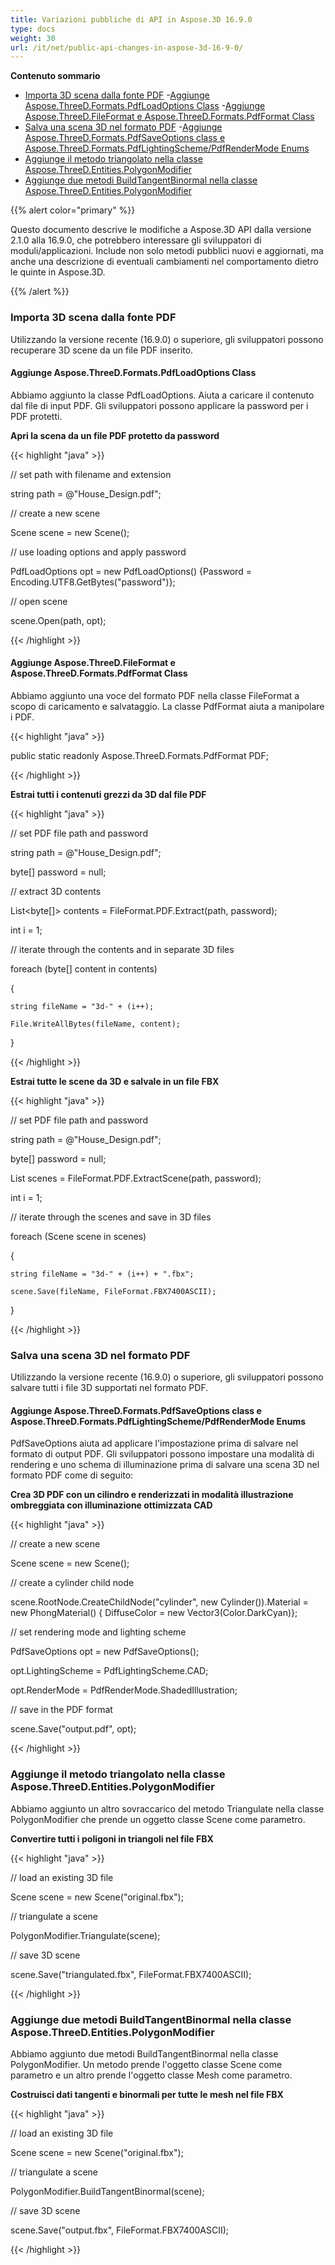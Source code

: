 ```yaml
---
title: Variazioni pubbliche di API in Aspose.3D 16.9.0
type: docs
weight: 30
url: /it/net/public-api-changes-in-aspose-3d-16-9-0/
---
```

**Contenuto sommario**

- [Importa 3D scena dalla fonte PDF](#PublicAPIChangesinAspose.3D16.9.0-Import3DScenefromtheSourcePDF) 
-[Aggiunge Aspose.ThreeD.Formats.PdfLoadOptions Class](#PublicAPIChangesinAspose.3D16.9.0-AddsAspose.ThreeD.Formats.PdfLoadOptionsClass)
-[Aggiunge Aspose.ThreeD.FileFormat e Aspose.ThreeD.Formats.PdfFormat Class](#PublicAPIChangesinAspose.3D16.9.0-AddsAspose.ThreeD.FileFormatandAspose.ThreeD.Formats.PdfFormatClass)
- [Salva una scena 3D nel formato PDF](#PublicAPIChangesinAspose.3D16.9.0-Savea3DSceneinthePDFFormat) 
-[Aggiunge Aspose.ThreeD.Formats.PdfSaveOptions class e Aspose.ThreeD.Formats.PdfLightingScheme/PdfRenderMode Enums](#PublicAPIChangesinAspose.3D16.9.0-AddsAspose.ThreeD.Formats.PdfSaveOptionsclassandAspose.ThreeD.Formats.PdfLightingScheme/PdfRenderModeEnums)
- [Aggiunge il metodo triangolato nella classe Aspose.ThreeD.Entities.PolygonModifier](#PublicAPIChangesinAspose.3D16.9.0-AddsTriangulateMethodintheAspose.ThreeD.Entities.PolygonModifierClass)
- [Aggiunge due metodi BuildTangentBinormal nella classe Aspose.ThreeD.Entities.PolygonModifier](#PublicAPIChangesinAspose.3D16.9.0-AddstwoBuildTangentBinormalMethodsintheAspose.ThreeD.Entities.PolygonModifierClass)

{{% alert color="primary" %}} 

Questo documento descrive le modifiche a Aspose.3D API dalla versione 2.1.0 alla 16.9.0, che potrebbero interessare gli sviluppatori di moduli/applicazioni. Include non solo metodi pubblici nuovi e aggiornati, ma anche una descrizione di eventuali cambiamenti nel comportamento dietro le quinte in Aspose.3D.

{{% /alert %}} 
###  **Importa 3D scena dalla fonte PDF**
Utilizzando la versione recente (16.9.0) o superiore, gli sviluppatori possono recuperare 3D scene da un file PDF inserito.
####  **Aggiunge Aspose.ThreeD.Formats.PdfLoadOptions Class**
Abbiamo aggiunto la classe PdfLoadOptions. Aiuta a caricare il contenuto dal file di input PDF. Gli sviluppatori possono applicare la password per i PDF protetti.

**Apri la scena da un file PDF protetto da password**

{{< highlight "java" >}}

 // set path with filename and extension 

string path = @"House_Design.pdf";

// create a new scene

Scene scene = new Scene();

// use loading options and apply password

PdfLoadOptions opt = new PdfLoadOptions() {Password = Encoding.UTF8.GetBytes("password")};

// open scene

scene.Open(path, opt);

{{< /highlight >}}
####  **Aggiunge Aspose.ThreeD.FileFormat e Aspose.ThreeD.Formats.PdfFormat Class**
Abbiamo aggiunto una voce del formato PDF nella classe FileFormat a scopo di caricamento e salvataggio. La classe PdfFormat aiuta a manipolare i PDF.

{{< highlight "java" >}}

 public static readonly Aspose.ThreeD.Formats.PdfFormat PDF;

{{< /highlight >}}

**Estrai tutti i contenuti grezzi da 3D dal file PDF**

{{< highlight "java" >}}

 // set PDF file path and password

string path = @"House_Design.pdf";

byte[] password = null;

// extract 3D contents

List<byte[]> contents = FileFormat.PDF.Extract(path, password);

int i = 1;

// iterate through the contents and in separate 3D files

foreach (byte[] content in contents)

{

    string fileName = "3d-" + (i++);

    File.WriteAllBytes(fileName, content);

}

{{< /highlight >}}

**Estrai tutte le scene da 3D e salvale in un file FBX**

{{< highlight "java" >}}

 // set PDF file path and password

string path = @"House_Design.pdf";

byte[] password = null;

List<Scene> scenes = FileFormat.PDF.ExtractScene(path, password);

int i = 1;

// iterate through the scenes and save in 3D files

foreach (Scene scene in scenes)

{

    string fileName = "3d-" + (i++) + ".fbx";

    scene.Save(fileName, FileFormat.FBX7400ASCII);

}

{{< /highlight >}}
###  **Salva una scena 3D nel formato PDF**
Utilizzando la versione recente (16.9.0) o superiore, gli sviluppatori possono salvare tutti i file 3D supportati nel formato PDF.
####  **Aggiunge Aspose.ThreeD.Formats.PdfSaveOptions class e Aspose.ThreeD.Formats.PdfLightingScheme/PdfRenderMode Enums**
PdfSaveOptions aiuta ad applicare l'impostazione prima di salvare nel formato di output PDF. Gli sviluppatori possono impostare una modalità di rendering e uno schema di illuminazione prima di salvare una scena 3D nel formato PDF come di seguito:

**Crea 3D PDF con un cilindro e renderizzati in modalità illustrazione ombreggiata con illuminazione ottimizzata CAD**

{{< highlight "java" >}}

 // create a new scene

Scene scene = new Scene();

// create a cylinder child node

scene.RootNode.CreateChildNode("cylinder", new Cylinder()).Material = new PhongMaterial() { DiffuseColor = new Vector3(Color.DarkCyan)};

// set rendering mode and lighting scheme

PdfSaveOptions opt = new PdfSaveOptions();

opt.LightingScheme = PdfLightingScheme.CAD;

opt.RenderMode = PdfRenderMode.ShadedIllustration;

// save in the PDF format

scene.Save("output.pdf", opt);

{{< /highlight >}}
###  **Aggiunge il metodo triangolato nella classe Aspose.ThreeD.Entities.PolygonModifier**
Abbiamo aggiunto un altro sovraccarico del metodo Triangulate nella classe PolygonModifier che prende un oggetto classe Scene come parametro.

**Convertire tutti i poligoni in triangoli nel file FBX**

{{< highlight "java" >}}

 // load an existing 3D file

Scene scene = new Scene("original.fbx");

// triangulate a scene

PolygonModifier.Triangulate(scene);

// save 3D scene

scene.Save("triangulated.fbx", FileFormat.FBX7400ASCII);

{{< /highlight >}}
###  **Aggiunge due metodi BuildTangentBinormal nella classe Aspose.ThreeD.Entities.PolygonModifier**
Abbiamo aggiunto due metodi BuildTangentBinormal nella classe PolygonModifier. Un metodo prende l'oggetto classe Scene come parametro e un altro prende l'oggetto classe Mesh come parametro.

**Costruisci dati tangenti e binormali per tutte le mesh nel file FBX**

{{< highlight "java" >}}

 // load an existing 3D file

Scene scene = new Scene("original.fbx");

// triangulate a scene

PolygonModifier.BuildTangentBinormal(scene);

// save 3D scene

scene.Save("output.fbx", FileFormat.FBX7400ASCII);

{{< /highlight >}}
